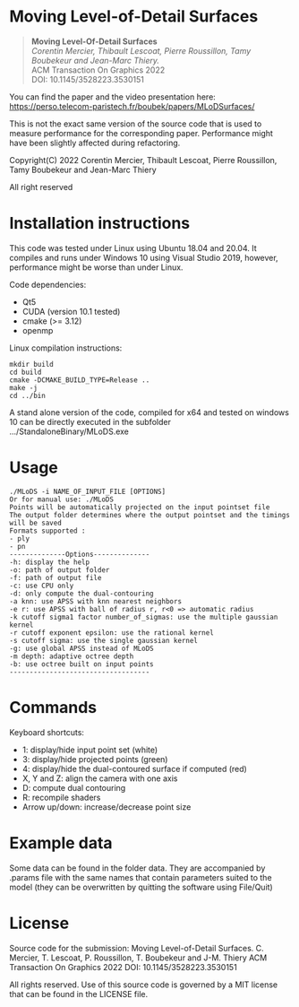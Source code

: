 # Moving Level-of-Detail Surfaces


>**Moving Level-Of-Detail Surfaces** <br/>
*Corentin Mercier, Thibault Lescoat, Pierre Roussillon, Tamy Boubekeur and Jean-Marc Thiery.*<br/>
ACM Transaction On Graphics 2022<br/>
DOI: 10.1145/3528223.3530151<br/>

You can find the paper and the video presentation here: https://perso.telecom-paristech.fr/boubek/papers/MLoDSurfaces/

This is not the exact same version of the source code that is used to measure performance for the corresponding paper. Performance might have been slightly affected during refactoring.

Copyright(C) 2022 Corentin Mercier, Thibault Lescoat, Pierre Roussillon, Tamy Boubekeur and Jean-Marc Thiery

All right reserved

# Installation instructions

This code was tested under Linux using Ubuntu 18.04 and 20.04.
It compiles and runs under Windows 10 using Visual Studio 2019, however, performance might be worse than under Linux.

Code dependencies:
- Qt5
- CUDA (version 10.1 tested)
- cmake (>= 3.12)
- openmp

Linux compilation instructions:

```
mkdir build
cd build
cmake -DCMAKE_BUILD_TYPE=Release ..
make -j
cd ../bin
```

A stand alone version of the code, compiled for x64 and tested on windows 10 can be directly executed in the subfolder 
.../StandaloneBinary/MLoDS.exe

# Usage
```
./MLoDS -i NAME_OF_INPUT_FILE [OPTIONS]
Or for manual use: ./MLoDS
Points will be automatically projected on the input pointset file
The output folder determines where the output pointset and the timings will be saved
Formats supported :
- ply
- pn
--------------Options--------------
-h: display the help
-o: path of output folder
-f: path of output file
-c: use CPU only
-d: only compute the dual-contouring
-a knn: use APSS with knn nearest neighbors
-e r: use APSS with ball of radius r, r<0 => automatic radius
-k cutoff sigma1 factor number_of_sigmas: use the multiple gaussian kernel
-r cutoff exponent epsilon: use the rational kernel
-s cutoff sigma: use the single gaussian kernel
-g: use global APSS instead of MLoDS
-m depth: adaptive octree depth
-b: use octree built on input points
-----------------------------------
```
# Commands

Keyboard shortcuts:
- 1: display/hide input point set (white)
- 3: display/hide projected points (green)
- 4: display/hide the dual-contoured surface if computed (red)
- X, Y and Z: align the camera with one axis
- D: compute dual contouring
- R: recompile shaders
- Arrow up/down: increase/decrease point size

# Example data

Some data can be found in the folder data.
They are accompanied by .params file with the same names that contain parameters suited to the model (they can be overwritten by quitting the software using File/Quit)

# License

Source code for the submission:
   Moving Level-of-Detail Surfaces.
   C. Mercier, T. Lescoat, P. Roussillon, T. Boubekeur and J-M. Thiery
   ACM Transaction On Graphics 2022
   DOI: 10.1145/3528223.3530151

All rights reserved. Use of this source code is governed by a
MIT license that can be found in the LICENSE file.
